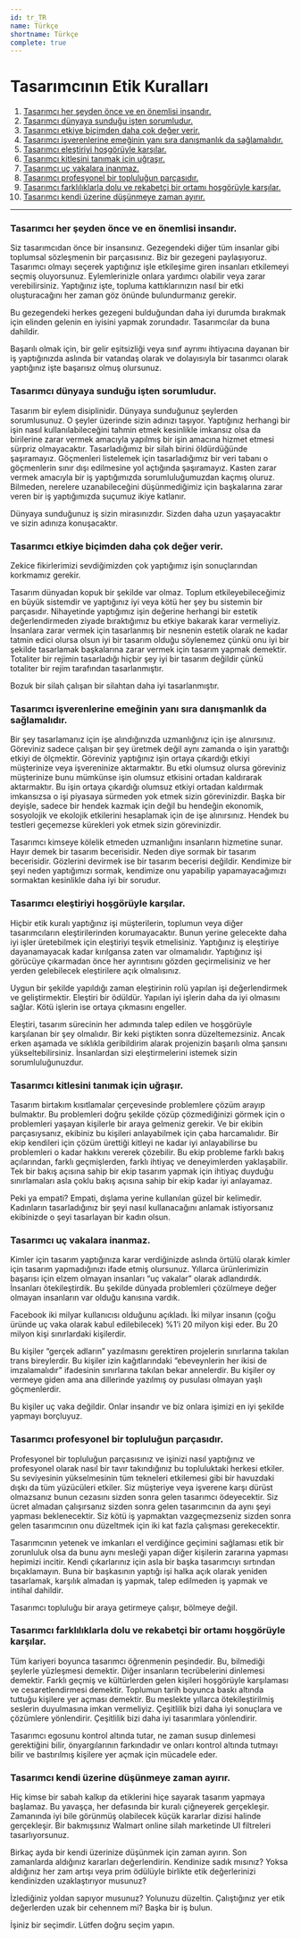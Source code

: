 ```yaml
---
id: tr_TR
name: Türkçe
shortname: Türkçe
complete: true
---
```


# Tasarımcının Etik Kuralları

1. [Tasarımcı her şeyden önce ve en önemlisi insandır.](#tasarımcı-her-şeyden-önce-ve-en-önemlisi-insandır)
2. [Tasarımcı dünyaya sunduğu işten sorumludur.](#tasarımcı-dünyaya-sunduğu-işten-sorumludur)
3. [Tasarımcı etkiye biçimden daha çok değer verir.](#tasarımcı-etkiye-biçimden-daha-çok-değer-verir)
4. [Tasarımcı işverenlerine emeğinin yanı sıra danışmanlık da sağlamalıdır.](#tasarımcı-işverenlerine-emeğinin-yanı-sıra-danışmanlık-da-sağlamalıdır)
5. [Tasarımcı eleştiriyi hoşgörüyle karşılar.](#tasarımcı-eleştiriyi-hoşgörüyle-karşılar)
6. [Tasarımcı kitlesini tanımak için uğraşır.](#tasarımcı-kitlesini-tanımak-için-uğraşır)
7. [Tasarımcı uç vakalara inanmaz.](#tasarımcı-uç-vakalara-inanmaz)
8. [Tasarımcı profesyonel bir topluluğun parçasıdır.](#tasarımcı-profesyonel-bir-topluluğun-parçasıdır)
9. [Tasarımcı farklılıklarla dolu ve rekabetçi bir ortamı hoşgörüyle karşılar.](#tasarımcı-farklılıklarla-dolu-ve-rekabetçi-bir-ortamı-hoşgörüyle-karşılar)
10. [Tasarımcı kendi üzerine düşünmeye zaman ayırır.](#tasarımcı-kendi-üzerine-düşünmeye-zaman-ayırır)

***

### Tasarımcı her şeyden önce ve en önemlisi insandır.

Siz tasarımcıdan önce bir insansınız. Gezegendeki diğer tüm insanlar gibi toplumsal sözleşmenin bir parçasısınız. Biz bir gezegeni paylaşıyoruz. Tasarımcı olmayı seçerek yaptığınız işle etkileşime giren insanları etkilemeyi seçmiş oluyorsunuz. Eylemlerinizle onlara yardımcı olabilir veya zarar verebilirsiniz. Yaptığınız işte, topluma kattıklarınızın nasıl bir etki oluşturacağını her zaman göz önünde bulundurmanız gerekir.

Bu gezegendeki herkes gezegeni bulduğundan daha iyi durumda bırakmak için elinden gelenin en iyisini yapmak zorundadır. Tasarımcılar da buna dahildir.

Başarılı olmak için, bir gelir eşitsizliği veya sınıf ayrımı ihtiyacına dayanan bir iş yaptığınızda aslında bir vatandaş olarak ve dolayısıyla bir tasarımcı olarak yaptığınız işte başarısız olmuş olursunuz.

### Tasarımcı dünyaya sunduğu işten sorumludur.

Tasarım bir eylem disiplinidir. Dünyaya sunduğunuz şeylerden sorumlusunuz. O şeyler üzerinde sizin adınızı taşıyor. Yaptığınız herhangi bir işin nasıl kullanılabileceğini tahmin etmek kesinlikle imkansız olsa da birilerine zarar vermek amacıyla yapılmış bir işin amacına hizmet etmesi sürpriz olmayacaktır. Tasarladığımız bir silah birini öldürdüğünde şaşıramayız. Göçmenleri listelemek için tasarladığımız bir veri tabanı o göçmenlerin sınır dışı edilmesine yol açtığında şaşıramayız. Kasten zarar vermek amacıyla bir iş yaptığımızda sorumluluğumuzdan kaçmış oluruz. Bilmeden, nerelere uzanabileceğini düşünmediğimiz için başkalarına zarar veren bir iş yaptığımızda suçumuz ikiye katlanır.

Dünyaya sunduğunuz iş sizin mirasınızdır. Sizden daha uzun yaşayacaktır ve sizin adınıza konuşacaktır.

### Tasarımcı etkiye biçimden daha çok değer verir.

Zekice fikirlerimizi sevdiğimizden çok yaptığımız işin sonuçlarından korkmamız gerekir.

Tasarım dünyadan kopuk bir şekilde var olmaz. Toplum etkileyebileceğimiz en büyük sistemdir ve yaptığınız iyi veya kötü her şey bu sistemin bir parçasıdır. Nihayetinde yaptığımız işin değerine herhangi bir estetik değerlendirmeden ziyade bıraktığımız bu etkiye bakarak karar vermeliyiz. İnsanlara zarar vermek için tasarlanmış bir nesnenin estetik olarak ne kadar tatmin edici olursa olsun iyi bir tasarım olduğu söylenemez çünkü onu iyi bir şekilde tasarlamak başkalarına zarar vermek için tasarım yapmak demektir. Totaliter bir rejimin tasarladığı hiçbir şey iyi bir tasarım değildir çünkü totaliter bir rejim tarafından tasarlanmıştır.

Bozuk bir silah çalışan bir silahtan daha iyi tasarlanmıştır.

### Tasarımcı işverenlerine emeğinin yanı sıra danışmanlık da sağlamalıdır.

Bir şey tasarlamanız için işe alındığınızda uzmanlığınız için işe alınırsınız. Göreviniz sadece çalışan bir şey üretmek değil aynı zamanda o işin yarattığı etkiyi de ölçmektir. Göreviniz yaptığınız işin ortaya çıkardığı etkiyi müşterinize veya işvereninize aktarmaktır. Bu etki olumsuz olursa göreviniz müşterinize bunu mümkünse işin olumsuz etkisini ortadan kaldırarak aktarmaktır. Bu işin ortaya çıkardığı olumsuz etkiyi ortadan kaldırmak imkansızsa o işi piyasaya sürmeden yok etmek sizin görevinizdir. Başka bir deyişle, sadece bir hendek kazmak için değil bu hendeğin ekonomik, sosyolojik ve ekolojik etkilerini hesaplamak için de işe alınırsınız. Hendek bu testleri geçemezse kürekleri yok etmek sizin görevinizdir.

Tasarımcı kimseye kölelik etmeden uzmanlığını insanların hizmetine sunar. Hayır demek bir tasarım becerisidir. Neden diye sormak bir tasarım becerisidir. Gözlerini devirmek ise bir tasarım becerisi değildir. Kendimize bir şeyi neden yaptığımızı sormak, kendimize onu yapabilip yapamayacağımızı sormaktan kesinlikle daha iyi bir sorudur.

### Tasarımcı eleştiriyi hoşgörüyle karşılar.

Hiçbir etik kuralı yaptığınız işi müşterilerin, toplumun veya diğer tasarımcıların eleştirilerinden korumayacaktır. Bunun yerine gelecekte daha iyi işler üretebilmek için eleştiriyi teşvik etmelisiniz. Yaptığınız iş eleştiriye dayanamayacak kadar kırılgansa zaten var olmamalıdır. Yaptığınız işi görücüye çıkarmadan önce her ayrıntısını gözden geçirmelisiniz ve her yerden gelebilecek eleştirilere açık olmalısınız.

Uygun bir şekilde yapıldığı zaman eleştirinin rolü yapılan işi değerlendirmek ve geliştirmektir. Eleştiri bir ödüldür. Yapılan iyi işlerin daha da iyi olmasını sağlar. Kötü işlerin ise ortaya çıkmasını engeller.

Eleştiri, tasarım sürecinin her adımında talep edilen ve hoşgörüyle karşılanan bir şey olmalıdır. Bir keki piştikten sonra düzeltemezsiniz. Ancak erken aşamada ve sıklıkla geribildirim alarak projenizin başarılı olma şansını yükseltebilirsiniz. İnsanlardan sizi eleştirmelerini istemek sizin sorumluluğunuzdur.

### Tasarımcı kitlesini tanımak için uğraşır.

Tasarım birtakım kısıtlamalar çerçevesinde problemlere çözüm arayıp bulmaktır. Bu problemleri doğru şekilde çözüp çözmediğinizi görmek için o problemleri yaşayan kişilerle bir araya gelmeniz gerekir. Ve bir ekibin parçasıysanız, ekibiniz bu kişileri anlayabilmek için çaba harcamalıdır. Bir ekip kendileri için çözüm ürettiği kitleyi ne kadar iyi anlayabilirse bu problemleri o kadar hakkını vererek çözebilir. Bu ekip probleme farklı bakış açılarından, farklı geçmişlerden, farklı ihtiyaç ve deneyimlerden yaklaşabilir. Tek bir bakış açısına sahip bir ekip tasarım yapmak için ihtiyaç duyduğu sınırlamaları asla çoklu bakış açısına sahip bir ekip kadar iyi anlayamaz.

Peki ya empati? Empati, dışlama yerine kullanılan güzel bir kelimedir. Kadınların tasarladığınız bir şeyi nasıl kullanacağını anlamak istiyorsanız ekibinizde o şeyi tasarlayan bir kadın olsun.

### Tasarımcı uç vakalara inanmaz.

Kimler için tasarım yaptığınıza karar verdiğinizde aslında örtülü olarak kimler için tasarım yapmadığınızı ifade etmiş olursunuz. Yıllarca ürünlerimizin başarısı için elzem olmayan insanları “uç vakalar” olarak adlandırdık. İnsanları ötekileştirdik. Bu şekilde dünyada problemleri çözülmeye değer olmayan insanların var olduğu kanısına vardık.

Facebook iki milyar kullanıcısı olduğunu açıkladı. İki milyar insanın (çoğu üründe uç vaka olarak kabul edilebilecek) %1’i 20 milyon kişi eder. Bu 20 milyon kişi sınırlardaki kişilerdir.

Bu kişiler “gerçek adların” yazılmasını gerektiren projelerin sınırlarına takılan trans bireylerdir. Bu kişiler izin kağıtlarındaki “ebeveynlerin her ikisi de imzalamalıdır” ifadesinin sınırlarına takılan bekar annelerdir. Bu kişiler oy vermeye giden ama ana dillerinde yazılmış oy pusulası olmayan yaşlı göçmenlerdir.

Bu kişiler uç vaka değildir. Onlar insandır ve biz onlara işimizi en iyi şekilde yapmayı borçluyuz.

### Tasarımcı profesyonel bir topluluğun parçasıdır.

Profesyonel bir topluluğun parçasısınız ve işinizi nasıl yaptığınız ve profesyonel olarak nasıl bir tavır takındığınız bu topluluktaki herkesi etkiler. Su seviyesinin yükselmesinin tüm tekneleri etkilemesi gibi bir havuzdaki dışkı da tüm yüzücüleri etkiler. Siz müşteriye veya işverene karşı dürüst olmazsanız bunun cezasını sizden sonra gelen tasarımcı ödeyecektir. Siz ücret almadan çalışırsanız sizden sonra gelen tasarımcının da aynı şeyi yapması beklenecektir. Siz kötü iş yapmaktan vazgeçmezseniz sizden sonra gelen tasarımcının onu düzeltmek için iki kat fazla çalışması gerekecektir.

Tasarımcının yetenek ve imkanları el verdiğince geçimini sağlaması etik bir zorunluluk olsa da bunu aynı mesleği yapan diğer kişilerin zararına yapması hepimizi incitir. Kendi çıkarlarınız için asla bir başka tasarımcıyı sırtından bıçaklamayın. Buna bir başkasının yaptığı işi halka açık olarak yeniden tasarlamak, karşılık almadan iş yapmak, talep edilmeden iş yapmak ve intihal dahildir.

Tasarımcı topluluğu bir araya getirmeye çalışır, bölmeye değil.

### Tasarımcı farklılıklarla dolu ve rekabetçi bir ortamı hoşgörüyle karşılar.

Tüm kariyeri boyunca tasarımcı öğrenmenin peşindedir. Bu, bilmediği şeylerle yüzleşmesi demektir. Diğer insanların tecrübelerini dinlemesi demektir. Farklı geçmiş ve kültürlerden gelen kişileri hoşgörüyle karşılaması ve cesaretlendirmesi demektir. Toplumun tarih boyunca baskı altında tuttuğu kişilere yer açması demektir. Bu meslekte yıllarca ötekileştirilmiş seslerin duyulmasına imkan vermeliyiz. Çeşitlilik bizi daha iyi sonuçlara ve çözümlere yönlendirir. Çeşitlilik bizi daha iyi tasarımlara yönlendirir.

Tasarımcı egosunu kontrol altında tutar, ne zaman susup dinlemesi gerektiğini bilir, önyargılarının farkındadır ve onları kontrol altında tutmayı bilir ve bastırılmış kişilere yer açmak için mücadele eder.

### Tasarımcı kendi üzerine düşünmeye zaman ayırır.

Hiç kimse bir sabah kalkıp da etiklerini hiçe sayarak tasarım yapmaya başlamaz. Bu yavaşça, her defasında bir kuralı çiğneyerek gerçekleşir. Zamanında iyi bile görünmüş olabilecek küçük kararlar dizisi halinde gerçekleşir. Bir bakmışsınız Walmart online silah marketinde UI filtreleri tasarlıyorsunuz.

Birkaç ayda bir kendi üzerinize düşünmek için zaman ayırın. Son zamanlarda aldığınız kararları değerlendirin. Kendinize sadık mısınız? Yoksa aldığınız her zam artışı veya prim ödülüyle birlikte etik değerlerinizi kendinizden uzaklaştırıyor musunuz?

İzlediğiniz yoldan sapıyor musunuz? Yolunuzu düzeltin. Çalıştığınız yer etik değerlerden uzak bir cehennem mi? Başka bir iş bulun.

İşiniz bir seçimdir. Lütfen doğru seçim yapın.
